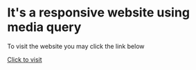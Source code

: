 # It's a responsive website using media query

<p>To visit the website you may click the link below</p>

[Click to visit](https://hasibmiraz.github.io/influencer-gear/)
